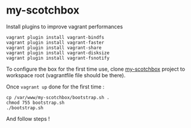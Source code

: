 # my-scotchbox
Install plugins to improve vagrant performances

    vagrant plugin install vagrant-bindfs
    vagrant plugin install vagrant-faster
    vagrant plugin install vagrant-share
    vagrant plugin install vagrant-disksize
    vagrant plugin install vagrant-fsnotify

To configure the box for the first time use, clone [my-scotchbox](https://github.com/welcominh/my-scotchbox) project to workspace root (vagrantfile file should be there).

Once `vagrant up` done for the first time :

    cp /var/www/my-scotchbox/bootstrap.sh .
    chmod 755 bootstrap.sh
    ./bootstrap.sh

And follow steps !
